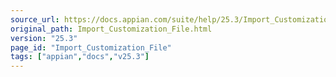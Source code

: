 ```yaml
---
source_url: https://docs.appian.com/suite/help/25.3/Import_Customization_File.html
original_path: Import_Customization_File.html
version: "25.3"
page_id: "Import_Customization_File"
tags: ["appian","docs","v25.3"]
---
```



